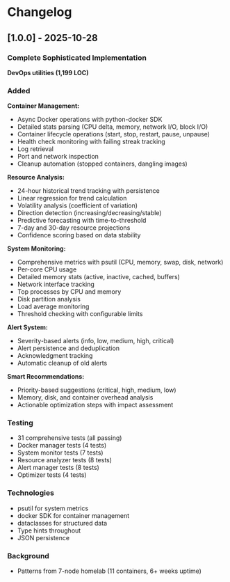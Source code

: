 # Changelog

## [1.0.0] - 2025-10-28

### Complete Sophisticated Implementation

**DevOps utilities (1,199 LOC)**

### Added

**Container Management:**
- Async Docker operations with python-docker SDK
- Detailed stats parsing (CPU delta, memory, network I/O, block I/O)
- Container lifecycle operations (start, stop, restart, pause, unpause)
- Health check monitoring with failing streak tracking
- Log retrieval
- Port and network inspection
- Cleanup automation (stopped containers, dangling images)

**Resource Analysis:**
- 24-hour historical trend tracking with persistence
- Linear regression for trend calculation
- Volatility analysis (coefficient of variation)
- Direction detection (increasing/decreasing/stable)
- Predictive forecasting with time-to-threshold
- 7-day and 30-day resource projections
- Confidence scoring based on data stability

**System Monitoring:**
- Comprehensive metrics with psutil (CPU, memory, swap, disk, network)
- Per-core CPU usage
- Detailed memory stats (active, inactive, cached, buffers)
- Network interface tracking
- Top processes by CPU and memory
- Disk partition analysis
- Load average monitoring
- Threshold checking with configurable limits

**Alert System:**
- Severity-based alerts (info, low, medium, high, critical)
- Alert persistence and deduplication
- Acknowledgment tracking
- Automatic cleanup of old alerts

**Smart Recommendations:**
- Priority-based suggestions (critical, high, medium, low)
- Memory, disk, and container overhead analysis
- Actionable optimization steps with impact assessment

### Testing
- 31 comprehensive tests (all passing)
- Docker manager tests (4 tests)
- System monitor tests (7 tests)
- Resource analyzer tests (8 tests)
- Alert manager tests (8 tests)
- Optimizer tests (4 tests)

### Technologies
- psutil for system metrics
- docker SDK for container management
- dataclasses for structured data
- Type hints throughout
- JSON persistence

### Background
- Patterns from 7-node homelab (11 containers, 6+ weeks uptime)

